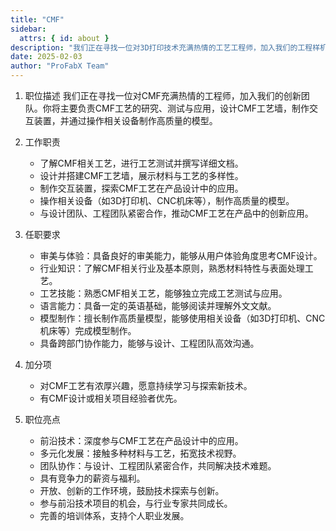 ```yaml
---
title: "CMF"
sidebar:
  attrs: { id: about }
description: "我们正在寻找一位对3D打印技术充满热情的工艺工程师，加入我们的工程样机开发团队。"
date: 2025-02-03
author: "ProFabX Team"
---
```


1. 职位描述
我们正在寻找一位对CMF充满热情的工程师，加入我们的创新团队。你将主要负责CMF工艺的研究、测试与应用，设计CMF工艺墙，制作交互装置，并通过操作相关设备制作高质量的模型。

1. 工作职责
   * 了解CMF相关工艺，进行工艺测试并撰写详细文档。
   * 设计并搭建CMF工艺墙，展示材料与工艺的多样性。
   * 制作交互装置，探索CMF工艺在产品设计中的应用。
   * 操作相关设备（如3D打印机、CNC机床等），制作高质量的模型。
   * 与设计团队、工程团队紧密合作，推动CMF工艺在产品中的创新应用。

2. 任职要求
   * 审美与体验：具备良好的审美能力，能够从用户体验角度思考CMF设计。
   * 行业知识：了解CMF相关行业及基本原则，熟悉材料特性与表面处理工艺。
   * 工艺技能：熟悉CMF相关工艺，能够独立完成工艺测试与应用。
   * 语言能力：具备一定的英语基础，能够阅读并理解外文文献。
   * 模型制作：擅长制作高质量模型，能够使用相关设备（如3D打印机、CNC机床等）完成模型制作。
   * 具备跨部门协作能力，能够与设计、工程团队高效沟通。

3.  加分项
    * 对CMF工艺有浓厚兴趣，愿意持续学习与探索新技术。
    * 有CMF设计或相关项目经验者优先。


5. 职位亮点
   * 前沿技术：深度参与CMF工艺在产品设计中的应用。
   * 多元化发展：接触多种材料与工艺，拓宽技术视野。
   * 团队协作：与设计、工程团队紧密合作，共同解决技术难题。
   * 具有竞争力的薪资与福利。
   * 开放、创新的工作环境，鼓励技术探索与创新。
   * 参与前沿技术项目的机会，与行业专家共同成长。
   * 完善的培训体系，支持个人职业发展。